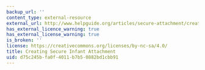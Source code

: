 ```yaml
---
backup_url: ''
content_type: external-resource
external_url: http://www.helpguide.org/articles/secure-attachment/creating-secure-infant-attachment-video.htm
has_external_licence_warning: true
has_external_license_warning: true
is_broken: ''
license: https://creativecommons.org/licenses/by-nc-sa/4.0/
title: Creating Secure Infant Attachment
uid: d75c245b-fa0f-4011-b7b5-0882bd1cbb91
---
```

